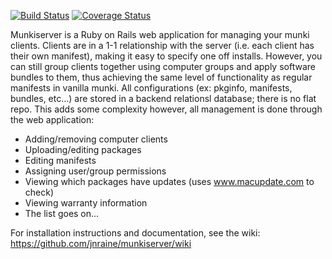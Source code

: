 [![Build Status](https://travis-ci.org/jnraine/munkiserver.png?branch=master)](https://travis-ci.org/jnraine/munkiserver) [![Coverage Status](https://coveralls.io/repos/jnraine/munkiserver/badge.png)](https://coveralls.io/r/jnraine/munkiserver)


Munkiserver is a Ruby on Rails web application for managing your munki clients. Clients are in a 1-1 relationship with the server  (i.e. each client has their own manifest), making it easy to specify one off installs. However, you can still group clients together using computer groups and apply software bundles to them, thus achieving the same level of functionality as regular manifests in vanilla munki. All configurations (ex: pkginfo, manifests, bundles, etc…) are stored in a backend relationsl database; there is no flat repo. This adds some complexity however, all management is done through the web application:

* Adding/removing computer clients
* Uploading/editing packages
* Editing manifests
* Assigning user/group permissions
* Viewing which packages have updates (uses www.macupdate.com to check)
* Viewing warranty information
* The list goes on…

For installation instructions and documentation, see the wiki: https://github.com/jnraine/munkiserver/wiki
